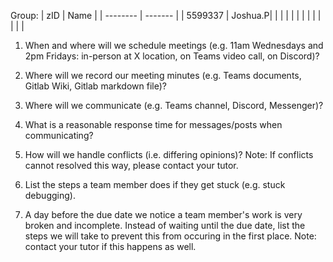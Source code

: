 Group:
| zID      | Name    |
| -------- | ------- |
|  5599337 | Joshua.P|
|          |         |
|          |         |
|          |         |
|          |         |

1. When and where will we schedule meetings (e.g. 11am Wednesdays and 2pm Fridays: in-person at X location, on Teams video call, on Discord)?

2. Where will we record our meeting minutes (e.g. Teams documents, Gitlab Wiki, Gitlab markdown file)?

3. Where will we communicate (e.g. Teams channel, Discord, Messenger)?

4. What is a reasonable response time for messages/posts when communicating?

3. How will we handle conflicts (i.e. differing opinions)? Note: If conflicts cannot resolved this way, please contact your tutor.

4. List the steps a team member does if they get stuck (e.g. stuck debugging).

5. A day before the due date we notice a team member's work is very broken and incomplete. Instead of waiting until the due date, list the steps we will take to prevent this from occuring in the first place. Note: contact your tutor if this happens as well. 
